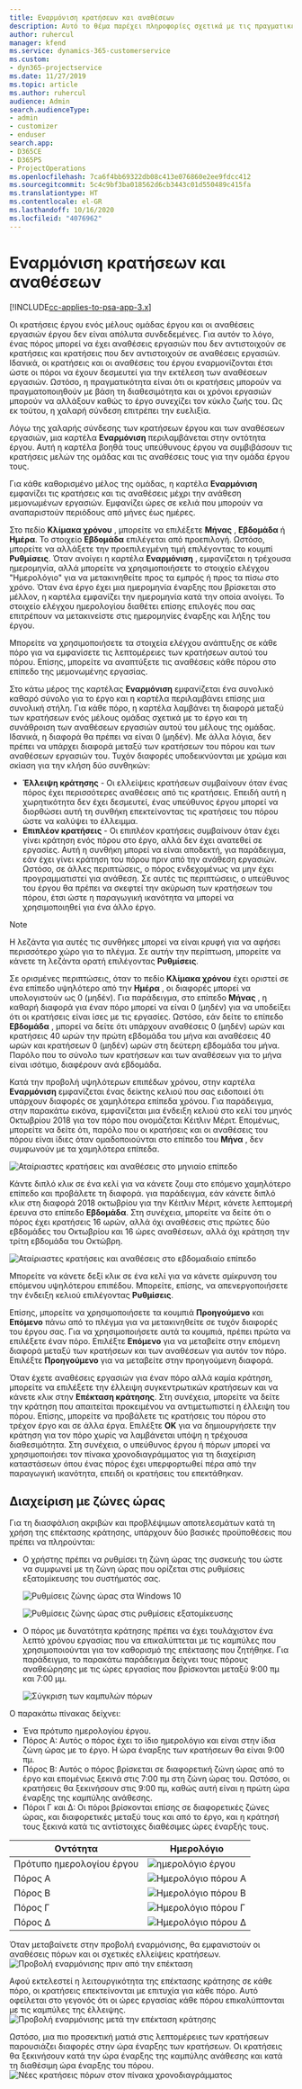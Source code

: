 ```yaml
---
title: Εναρμόνιση κρατήσεων και αναθέσεων
description: Αυτό το θέμα παρέχει πληροφορίες σχετικά με τις πραγματικές τιμές.
author: ruhercul
manager: kfend
ms.service: dynamics-365-customerservice
ms.custom:
- dyn365-projectservice
ms.date: 11/27/2019
ms.topic: article
ms.author: ruhercul
audience: Admin
search.audienceType:
- admin
- customizer
- enduser
search.app:
- D365CE
- D365PS
- ProjectOperations
ms.openlocfilehash: 7ca6f4bb69322db08c413e076860e2ee9fdcc412
ms.sourcegitcommit: 5c4c9bf3ba018562d6cb3443c01d550489c415fa
ms.translationtype: HT
ms.contentlocale: el-GR
ms.lasthandoff: 10/16/2020
ms.locfileid: "4076962"
---
```

# <a name="reconcile-bookings-and-assignments"></a>Εναρμόνιση κρατήσεων και αναθέσεων

[!INCLUDE[cc-applies-to-psa-app-3.x](../includes/cc-applies-to-psa-app-3x.md)]

Οι κρατήσεις έργου ενός μέλους ομάδας έργου και οι αναθέσεις εργασιών έργου δεν είναι απόλυτα συνδεδεμένες. Για αυτόν το λόγο, ένας πόρος μπορεί να έχει αναθέσεις εργασιών που δεν αντιστοιχούν σε κρατήσεις και κρατήσεις που δεν αντιστοιχούν σε αναθέσεις εργασιών. Ιδανικά, οι κρατήσεις και οι αναθέσεις του έργου εναρμονίζονται έτσι ώστε οι πόροι να έχουν δεσμευτεί για την εκτέλεση των αναθέσεων εργασιών. Ωστόσο, η πραγματικότητα είναι ότι οι κρατήσεις μπορούν να πραγματοποιηθούν με βάση τη διαθεσιμότητα και οι χρόνοι εργασιών μπορούν να αλλάξουν καθώς το έργο συνεχίζει τον κύκλο ζωής του. Ως εκ τούτου, η χαλαρή σύνδεση επιτρέπει την ευελιξία.

Λόγω της χαλαρής σύνδεσης των κρατήσεων έργου και των αναθέσεων εργασιών, μια καρτέλα **Εναρμόνιση** περιλαμβάνεται στην οντότητα έργου. Αυτή η καρτέλα βοηθά τους υπεύθυνους έργου να συμβιβάσουν τις κρατήσεις μελών της ομάδας και τις αναθέσεις τους για την ομάδα έργου τους.

Για κάθε καθορισμένο μέλος της ομάδας, η καρτέλα **Εναρμόνιση** εμφανίζει τις κρατήσεις και τις αναθέσεις μέχρι την ανάθεση μεμονωμένων εργασιών. Εμφανίζει ώρες σε κελιά που μπορούν να αναπαριστούν περιόδους από μήνες έως ημέρες.

Στο πεδίο **Κλίμακα χρόνου** , μπορείτε να επιλέξετε **Μήνας** , **Εβδομάδα** ή **Ημέρα**. Το στοιχείο **Εβδομάδα** επιλέγεται από προεπιλογή. Ωστόσο, μπορείτε να αλλάξετε την προεπιλεγμένη τιμή επιλέγοντας το κουμπί **Ρυθμίσεις**. Όταν ανοίγει η καρτέλα **Εναρμόνιση** , εμφανίζεται η τρέχουσα ημερομηνία, αλλά μπορείτε να χρησιμοποιήσετε το στοιχείο ελέγχου "Ημερολόγιο" για να μετακινηθείτε προς τα εμπρός ή προς τα πίσω στο χρόνο. Όταν ένα έργο έχει μια ημερομηνία έναρξης που βρίσκεται στο μέλλον, η καρτέλα εμφανίζει την ημερομηνία κατά την οποία ανοίγει. Το στοιχείο ελέγχου ημερολογίου διαθέτει επίσης επιλογές που σας επιτρέπουν να μετακινείστε στις ημερομηνίες έναρξης και λήξης του έργου.

Μπορείτε να χρησιμοποιήσετε τα στοιχεία ελέγχου ανάπτυξης σε κάθε πόρο για να εμφανίσετε τις λεπτομέρειες των κρατήσεων αυτού του πόρου. Επίσης, μπορείτε να αναπτύξετε τις αναθέσεις κάθε πόρου στο επίπεδο της μεμονωμένης εργασίας.

Στο κάτω μέρος της καρτέλας **Εναρμόνιση** εμφανίζεται ένα συνολικό καθαρό σύνολο για το έργο και η καρτέλα περιλαμβάνει επίσης μια συνολική στήλη. Για κάθε πόρο, η καρτέλα λαμβάνει τη διαφορά μεταξύ των κρατήσεων ενός μέλους ομάδας σχετικά με το έργο και τη συνάθροιση των αναθέσεων εργασιών αυτού του μέλους της ομάδας. Ιδανικά, η διαφορά θα πρέπει να είναι 0 (μηδέν). Με άλλα λόγια, δεν πρέπει να υπάρχει διαφορά μεταξύ των κρατήσεων του πόρου και των αναθέσεων εργασιών του. Τυχόν διαφορές υποδεικνύονται με χρώμα και σκίαση για την κλήση δύο συνθηκών:

- **Έλλειψη κράτησης** - Οι ελλείψεις κρατήσεων συμβαίνουν όταν ένας πόρος έχει περισσότερες αναθέσεις από τις κρατήσεις. Επειδή αυτή η χωρητικότητα δεν έχει δεσμευτεί, ένας υπεύθυνος έργου μπορεί να διορθώσει αυτή τη συνθήκη επεκτείνοντας τις κρατήσεις του πόρου ώστε να καλύψει το έλλειμμα.
- **Επιπλέον κρατήσεις** - Οι επιπλέον κρατήσεις συμβαίνουν όταν έχει γίνει κράτηση ενός πόρου στο έργο, αλλά δεν έχει ανατεθεί σε εργασίες. Αυτή η συνθήκη μπορεί να είναι αποδεκτή, για παράδειγμα, εάν έχει γίνει κράτηση του πόρου πριν από την ανάθεση εργασιών. Ωστόσο, σε άλλες περιπτώσεις, ο πόρος ενδεχομένως να μην έχει προγραμματιστεί για ανάθεση. Σε αυτές τις περιπτώσεις, ο υπεύθυνος του έργου θα πρέπει να σκεφτεί την ακύρωση των κρατήσεων του πόρου, έτσι ώστε η παραγωγική ικανότητα να μπορεί να χρησιμοποιηθεί για ένα άλλο έργο.

> [!NOTE]
> Η λεζάντα για αυτές τις συνθήκες μπορεί να είναι κρυφή για να αφήσει περισσότερο χώρο για το πλέγμα. Σε αυτήν την περίπτωση, μπορείτε να κάνετε τη λεζάντα ορατή επιλέγοντας **Ρυθμίσεις**.

Σε ορισμένες περιπτώσεις, όταν το πεδίο **Κλίμακα χρόνου** έχει οριστεί σε ένα επίπεδο υψηλότερο από την **Ημέρα** , οι διαφορές μπορεί να υπολογιστούν ως 0 (μηδέν). Για παράδειγμα, στο επίπεδο **Μήνας** , η καθαρή διαφορά για έναν πόρο μπορεί να είναι 0 (μηδέν) για να υποδείξει ότι οι κρατήσεις είναι ίσες με τις εργασίες. Ωστόσο, εάν δείτε το επίπεδο **Εβδομάδα** , μπορεί να δείτε ότι υπάρχουν αναθέσεις 0 (μηδέν) ωρών και κρατήσεις 40 ωρών την πρώτη εβδομάδα του μήνα και αναθέσεις 40 ωρών και κρατήσεων 0 (μηδέν) ωρών στη δεύτερη εβδομάδα του μήνα. Παρόλο που το σύνολο των κρατήσεων και των αναθέσεων για το μήνα είναι ισότιμο, διαφέρουν ανά εβδομάδα.

Κατά την προβολή υψηλότερων επιπέδων χρόνου, στην καρτέλα **Εναρμόνιση** εμφανίζεται ένας δείκτης κελιού που σας ειδοποιεί ότι υπάρχουν διαφορές σε χαμηλότερα επίπεδα χρόνου. Για παράδειγμα, στην παρακάτω εικόνα, εμφανίζεται μια ένδειξη κελιού στο κελί του μηνός Οκτωβρίου 2018 για τον πόρο που ονομάζεται Κέιτλιν Μέριτ. Επομένως, μπορείτε να δείτε ότι, παρόλο που οι κρατήσεις και οι αναθέσεις του πόρου είναι ίδιες όταν ομαδοποιούνται στο επίπεδο του **Μήνα** , δεν συμφωνούν με τα χαμηλότερα επίπεδα.

![Αταίριαστες κρατήσεις και αναθέσεις στο μηνιαίο επίπεδο](media/reconcile-assignments-01.JPG)

Κάντε διπλό κλικ σε ένα κελί για να κάνετε ζουμ στο επόμενο χαμηλότερο επίπεδο και προβάλετε τη διαφορά. για παράδειγμα, εάν κάνετε διπλό κλικ στη διαφορά 2018 οκτωβρίου για την Κέιτλιν Μέριτ, κάνετε λεπτομερή έρευνα στο επίπεδο **Εβδομάδα**. Στη συνέχεια, μπορείτε να δείτε ότι ο πόρος έχει κρατήσεις 16 ωρών, αλλά όχι αναθέσεις στις πρώτες δύο εβδομάδες του Οκτωβρίου και 16 ώρες αναθέσεων, αλλά όχι κράτηση την τρίτη εβδομάδα του Οκτώβρη.

![Αταίριαστες κρατήσεις και αναθέσεις στο εβδομαδιαίο επίπεδο](media/reconcile-assignments-02.JPG)

Μπορείτε να κάνετε δεξί κλικ σε ένα κελί για να κάνετε σμίκρυνση του επόμενου υψηλότερου επιπέδου. Μπορείτε, επίσης, να απενεργοποιήσετε την ένδειξη κελιού επιλέγοντας **Ρυθμίσεις**. 

Επίσης, μπορείτε να χρησιμοποιήσετε τα κουμπιά **Προηγούμενο** και **Επόμενο** πάνω από το πλέγμα για να μετακινηθείτε σε τυχόν διαφορές του έργου σας. Για να χρησιμοποιήσετε αυτά τα κουμπιά, πρέπει πρώτα να επιλέξετε έναν πόρο. Επιλέξτε **Επόμενο** για να μεταβείτε στην επόμενη διαφορά μεταξύ των κρατήσεων και των αναθέσεων για αυτόν τον πόρο. Επιλέξτε **Προηγούμενο** για να μεταβείτε στην προηγούμενη διαφορά.

Όταν έχετε αναθέσεις εργασιών για έναν πόρο αλλά καμία κράτηση, μπορείτε να επιλέξετε την έλλειψη συγκεντρωτικών κρατήσεων και να κάνετε κλικ στην **Επέκταση κράτησης**. Στη συνέχεια, μπορείτε να δείτε την κράτηση που απαιτείται προκειμένου να αντιμετωπιστεί η έλλειψη του πόρου. Επίσης, μπορείτε να προβάλετε τις κρατήσεις του πόρου στο τρέχον έργο και σε άλλα έργα. Επιλέξτε **OK** για να δημιουργήσετε την κράτηση για τον πόρο χωρίς να λαμβάνεται υπόψη η τρέχουσα διαθεσιμότητα. Στη συνέχεια, ο υπεύθυνος έργου ή πόρων μπορεί να χρησιμοποιήσει τον πίνακα χρονοδιαγράμματος για τη διαχείριση καταστάσεων όπου ένας πόρος έχει υπερφορτωθεί πέρα από την παραγωγική ικανότητα, επειδή οι κρατήσεις του επεκτάθηκαν.

## <a name="managing-with-time-zones"></a>Διαχείριση με ζώνες ώρας
Για τη διασφάλιση ακριβών και προβλέψιμων αποτελεσμάτων κατά τη χρήση της επέκτασης κράτησης, υπάρχουν δύο βασικές προϋποθέσεις που πρέπει να πληρούνται:  

- Ο χρήστης πρέπει να ρυθμίσει τη ζώνη ώρας της συσκευής του ώστε να συμφωνεί με τη ζώνη ώρας που ορίζεται στις ρυθμίσεις εξατομίκευσης του συστήματός σας.
 
  ![Ρυθμίσεις ζώνης ώρας στα Windows 10](media/reconcile-assignments-03.png)

  ![Ρυθμίσεις ζώνης ώρας στις ρυθμίσεις εξατομίκευσης](media/reconcile-assignments-04.png)
 
- Ο πόρος με δυνατότητα κράτησης πρέπει να έχει τουλάχιστον ένα λεπτό χρόνου εργασίας που να επικαλύπτεται με τις καμπύλες που χρησιμοποιούνται για τον καθορισμό της επέκτασης που ζητήθηκε. Για παράδειγμα, το παρακάτω παράδειγμα δείχνει τους πόρους αναθεώρησης με τις ώρες εργασίας που βρίσκονται μεταξύ 9:00 πμ και 7:00 μμ. 

  ![Σύγκριση των καμπυλών πόρων](media/reconcile-assignments-05.png)

Ο παρακάτω πίνακας δείχνει:

- Ένα πρότυπο ημερολογίου έργου.
- Πόρος Α: Αυτός ο πόρος έχει το ίδιο ημερολόγιο και είναι στην ίδια ζώνη ώρας με το έργο. Η ώρα έναρξης των κρατήσεων θα είναι 9:00 πμ.
- Πόρος Β: Αυτός ο πόρος βρίσκεται σε διαφορετική ζώνη ώρας από το έργο και επομένως ξεκινά στις 7:00 πμ στη ζώνη ώρας του. Ωστόσο, οι κρατήσεις θα ξεκινήσουν στις 9:00 πμ, καθώς αυτή είναι η πρώτη ώρα έναρξης της καμπύλης ανάθεσης.
- Πόροι Γ και Δ: Οι πόροι βρίσκονται επίσης σε διαφορετικές ζώνες ώρας, και διαφορετικές μεταξύ τους και από το έργο, και η κράτησή τους ξεκινά κατά τις αντίστοιχες διαθέσιμες ώρες έναρξής τους.

|Οντότητα  |Ημερολόγιο  |
|-|-|
|Πρότυπο ημερολογίου έργου   | ![ημερολόγιο έργου](media/reconcile-assignments-06.png) |
|Πόρος Α  | ![Ημερολόγιο πόρου Α](media/reconcile-assignments-06.png) |
|Πόρος Β  |  ![Ημερολόγιο πόρου Β](media/reconcile-assignments-07.png) |
|Πόρος Γ  |  ![Ημερολόγιο πόρου Γ](media/reconcile-assignments-08.png) |
|Πόρος Δ  | ![Ημερολόγιο πόρου Δ](media/reconcile-assignments-09.png)  |
 
Όταν μεταβαίνετε στην προβολή εναρμόνισης, θα εμφανιστούν οι αναθέσεις πόρων και οι σχετικές ελλείψεις κρατήσεων.
 ![Προβολή εναρμόνισης πριν από την επέκταση](media/reconcile-assignments-10.png)

Αφού εκτελεστεί η λειτουργικότητα της επέκτασης κράτησης σε κάθε πόρο, οι κρατήσεις επεκτείνονται με επιτυχία για κάθε πόρο. Αυτό οφείλεται στο γεγονός ότι οι ώρες εργασίας κάθε πόρου επικαλύπτονται με τις καμπύλες της έλλειψης.
 ![Προβολή εναρμόνισης μετά την επέκταση κράτησης](media/reconcile-assignments-11.png) 

Ωστόσο, μια πιο προσεκτική ματιά στις λεπτομέρειες των κρατήσεων παρουσιάζει διαφορές στην ώρα έναρξης των κρατήσεων. Οι κρατήσεις θα ξεκινήσουν κατά την ώρα έναρξης της καμπύλης ανάθεσης και κατά τη διαθέσιμη ώρα έναρξης του πόρου.
 ![Νέες κρατήσεις πόρων στον πίνακα χρονοδιαγράμματος](media/reconcile-assignments-12.png)

